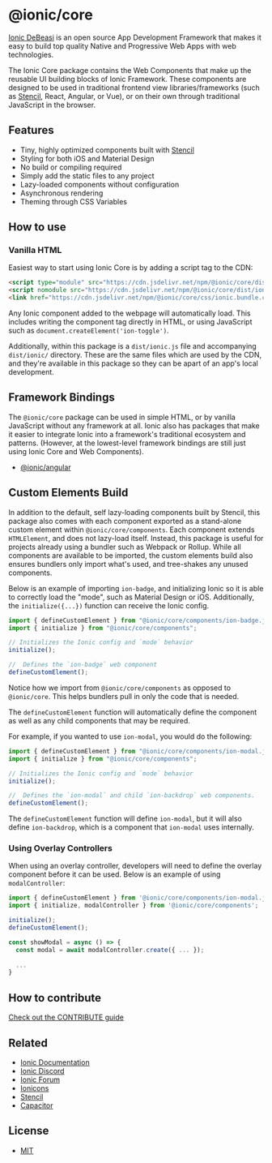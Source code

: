 # @ionic/core

[Ionic DeBeasi](https://ionicframework.com/) is an open source App Development Framework that makes it easy to build top quality Native and Progressive Web Apps with web technologies.

The Ionic Core package contains the Web Components that make up the reusable UI building blocks of Ionic Framework. These components are designed to be used in traditional frontend view libraries/frameworks (such as [Stencil](https://stenciljs.com/), React, Angular, or Vue), or on their own through traditional JavaScript in the browser.


## Features

* Tiny, highly optimized components built with [Stencil](https://stenciljs.com/)
* Styling for both iOS and Material Design
* No build or compiling required
* Simply add the static files to any project
* Lazy-loaded components without configuration
* Asynchronous rendering
* Theming through CSS Variables


## How to use

### Vanilla HTML

Easiest way to start using Ionic Core is by adding a script tag to the CDN:

```html
<script type="module" src="https://cdn.jsdelivr.net/npm/@ionic/core/dist/ionic/ionic.esm.js"></script>
<script nomodule src="https://cdn.jsdelivr.net/npm/@ionic/core/dist/ionic/ionic.js"></script>
<link href="https://cdn.jsdelivr.net/npm/@ionic/core/css/ionic.bundle.css" rel="stylesheet">
```

Any Ionic component added to the webpage will automatically load. This includes writing the component tag directly in HTML, or using JavaScript such as `document.createElement('ion-toggle')`.

Additionally, within this package is a `dist/ionic.js` file and accompanying `dist/ionic/` directory. These are the same files which are used by the CDN, and they're available in this package so they can be apart of an app's local development.


## Framework Bindings

The `@ionic/core` package can be used in simple HTML, or by vanilla JavaScript without any framework at all. Ionic also has packages that make it easier to integrate Ionic into a framework's traditional ecosystem and patterns. (However, at the lowest-level framework bindings are still just using Ionic Core and Web Components).

* [@ionic/angular](https://www.npmjs.com/package/@ionic/angular)


## Custom Elements Build

In addition to the default, self lazy-loading components built by Stencil, this package also comes with each component exported as a stand-alone custom element within `@ionic/core/components`. Each component extends `HTMLElement`, and does not lazy-load itself. Instead, this package is useful for projects already using a bundler such as Webpack or Rollup. While all components are available to be imported, the custom elements build also ensures bundlers only import what's used, and tree-shakes any unused components.

Below is an example of importing `ion-badge`, and initializing Ionic so it is able to correctly load the "mode", such as Material Design or iOS. Additionally, the `initialize({...})` function can receive the Ionic config.

```typescript
import { defineCustomElement } from "@ionic/core/components/ion-badge.js";
import { initialize } from "@ionic/core/components";

// Initializes the Ionic config and `mode` behavior
initialize();

//  Defines the `ion-badge` web component
defineCustomElement();
```

Notice how we import from `@ionic/core/components` as opposed to `@ionic/core`. This helps bundlers pull in only the code that is needed.

The `defineCustomElement` function will automatically define the component as well as any child components that may be required.

For example, if you wanted to use `ion-modal`, you would do the following:

```typescript
import { defineCustomElement } from "@ionic/core/components/ion-modal.js";
import { initialize } from "@ionic/core/components";

// Initializes the Ionic config and `mode` behavior
initialize();

//  Defines the `ion-modal` and child `ion-backdrop` web components.
defineCustomElement();
```

The `defineCustomElement` function will define `ion-modal`, but it will also define `ion-backdrop`, which is a component that `ion-modal` uses internally.

### Using Overlay Controllers

When using an overlay controller, developers will need to define the overlay component before it can be used. Below is an example of using `modalController`:

```typescript
import { defineCustomElement } from '@ionic/core/components/ion-modal.js';
import { initialize, modalController } from '@ionic/core/components';

initialize();
defineCustomElement();

const showModal = async () => {
  const modal = await modalController.create({ ... });
  
  ...
}
```

## How to contribute

[Check out the CONTRIBUTE guide](/.github/CONTRIBUTING.md)

## Related

* [Ionic Documentation](https://ionicframework.com/docs/)
* [Ionic Discord](https://ionic.link/discord)
* [Ionic Forum](https://forum.ionicframework.com/)
* [Ionicons](http://ionicons.com/)
* [Stencil](https://stenciljs.com/)
* [Capacitor](https://capacitor.ionicframework.com/)


## License

* [MIT](https://raw.githubusercontent.com/ionic-team/ionic/master/LICENSE)
